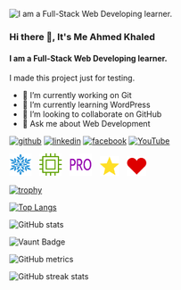 ![ I am a Full-Stack Web Developing learner.](https://scontent.fjsr13-1.fna.fbcdn.net/v/t39.30808-6/462295267_1300197864300544_6726789428045869958_n.jpg?_nc_cat=100&ccb=1-7&_nc_sid=127cfc&_nc_eui2=AeFhYVvqvC4nXLgLUAOzXYNlY3pM15TaUNNjekzXlNpQ05szCf-JaEeUxKpWjkzWVP7M8a2B7Xq6WEUQEtl3h_Yg&_nc_ohc=SY6OA9yJkMQQ7kNvgF15Ped&_nc_ht=scontent.fjsr13-1.fna&_nc_gid=ARRUeggMsaG7WkJLwsnBiRH&oh=00_AYCOOQPhTGAHdD7_kMDN7EGhSlOhHK7Nu2mkd48CNUIbrA&oe=6709A194)
### Hi there 👋, It's Me Ahmed Khaled
####  I am a Full-Stack Web Developing learner.

I made this project just for testing.

- 🔭 I’m currently working on Git 
- 🌱 I’m currently learning WordPress  
- 👯 I’m looking to collaborate on GitHub 
- 💬 Ask me about Web Development 


[<img src='https://cdn.jsdelivr.net/npm/simple-icons@3.0.1/icons/github.svg' alt='github' height='40'>](https://github.com/ahmedkhaledsifat)  [<img src='https://cdn.jsdelivr.net/npm/simple-icons@3.0.1/icons/linkedin.svg' alt='linkedin' height='40'>](https://www.linkedin.com/in/in/ahmed-khaled-5b53982a3/)  [<img src='https://cdn.jsdelivr.net/npm/simple-icons@3.0.1/icons/facebook.svg' alt='facebook' height='40'>](https://www.facebook.com/ahmedkhaled.webdeveloper/)  [<img src='https://cdn.jsdelivr.net/npm/simple-icons@3.0.1/icons/youtube.svg' alt='YouTube' height='40'>](https://www.youtube.com/@sifat14)  

<a href='https://archiveprogram.github.com/'><img src='https://raw.githubusercontent.com/acervenky/animated-github-badges/master/assets/acbadge.gif' width='40' height='40'></a> <a href='https://docs.github.com/en/developers'><img src='https://raw.githubusercontent.com/acervenky/animated-github-badges/master/assets/devbadge.gif' width='40' height='40'></a> <a href='https://github.com/pricing'><img src='https://raw.githubusercontent.com/acervenky/animated-github-badges/master/assets/pro.gif' width='40' height='40'></a> <a href='https://stars.github.com/'><img src='https://raw.githubusercontent.com/acervenky/animated-github-badges/master/assets/starbadge.gif' width='35' height='35'></a> <a href='https://docs.github.com/en/github/supporting-the-open-source-community-with-github-sponsors'><img src='https://raw.githubusercontent.com/acervenky/animated-github-badges/master/assets/sponsorbadge.gif' width='35' height='35'></a> 

[![trophy](https://github-profile-trophy.vercel.app/?username=ahmedkhaledsifat)](https://github.com/ryo-ma/github-profile-trophy)

[![Top Langs](https://github-readme-stats.vercel.app/api/top-langs/?username=ahmedkhaledsifat)](https://github.com/anuraghazra/github-readme-stats)

![GitHub stats](https://github-readme-stats.vercel.app/api?username=ahmedkhaledsifat&show_icons=true)  

![Vaunt Badge](https://api.vaunt.dev/v1/github/entities/ahmedkhaledsifat/contributions?format=svg&private=false)  

![GitHub metrics](https://metrics.lecoq.io/ahmedkhaledsifat)  

![GitHub streak stats](https://streak-stats.demolab.com/?user=ahmedkhaledsifat)  

